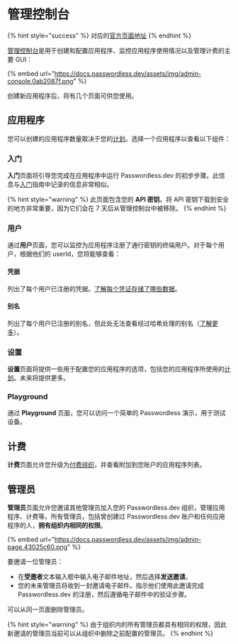 # 管理控制台

{% hint style="success" %}
对应的[官方页面地址](https://docs.passwordless.dev/guide/admin-console.html)
{% endhint %}

[管理控制台](https://admin.passwordless.dev/)是用于创建和配置应用程序、监控应用程序使用情况以及管理计费的主要 GUI：

{% embed url="https://docs.passwordless.dev/assets/img/admin-console.0ab2087f.png" %}

创建新应用程序后，将有几个页面可供您使用。

## 应用程序 <a href="#applications" id="applications"></a>

您可以创建的应用程序数量取决于您的[计划](https://bitwarden.com/products/passwordless/#pricing)。选择一个应用程序以查看以下组件：

### 入门 <a href="#get-started" id="get-started"></a>

**入门**页面将引导您完成在应用程序中运行 Passwordless.dev 的初步步骤。此信息与[入门](get-started.md)指南中记录的信息非常相似。

{% hint style="warning" %}
此页面包含您的 **API 密钥**。将 API 密钥下载到安全的地方非常重要，因为它们会在 7 天后从管理控制台中被移除。
{% endhint %}

### 用户 <a href="#users" id="users"></a>

通过**用户**页面，您可以监控为应用程序注册了通行密钥的终端用户。对于每个用户，根据他们的 userId，您将能够查看：

#### **凭据** <a href="#credentials" id="credentials"></a>

列出了每个用户已注册的凭据。[了解每个凭证存储了哪些数据](concepts.md#credential)。

#### **别名** <a href="#aliases" id="aliases"></a>

列出了每个用户已注册的别名，但此处无法查看经过哈希处理的别名（[了解更多](api.md#alias)）。

### 设置 <a href="#settings" id="settings"></a>

**设置**页面将提供一些用于配置您的应用程序的选项，包括您的应用程序所使用的[计划](https://bitwarden.com/products/passwordless/#pricing)。未来将提供更多。

### Playground <a href="#playground" id="playground"></a>

通过 **Playground** 页面，您可以访问一个简单的 Passwordless 演示，用于测试设备。

## 计费 <a href="#billing" id="billing"></a>

**计费**页面允许您升级为[付费组织](https://bitwarden.com/products/passwordless/#pricing)，并查看附加到您账户的应用程序列表。

## 管理员 <a href="#admins" id="admins"></a>

**管理员**页面允许您邀请其他管理员加入您的 Passwordless.dev 组织，管理应用程序、计费等。所有管理员，包括曾创建过 Passwordless.dev 账户和任何应用程序的人，**拥有组织内相同的权限**。

{% embed url="https://docs.passwordless.dev/assets/img/admin-page.43025c60.png" %}

要邀请一位管理员：

* 在**受邀者**文本输入框中输入电子邮件地址，然后选择**发送邀请**。
* 您的未来管理员将收到一封邀请电子邮件。指示他们使用此邀请完成Passwordless.dev 的注册，然后遵循电子邮件中的验证步骤。

可以从同一页面删除管理员。

{% hint style="warning" %}
由于组织内的所有管理员都具有相同的权限，因此新邀请的管理员当前可以从组织中删除之前配置的管理员。
{% endhint %}
